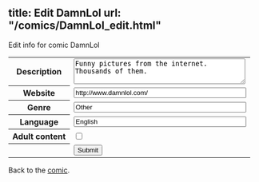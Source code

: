 title: Edit DamnLol
url: "/comics/DamnLol_edit.html"
---
Edit info for comic DamnLol

<form name="comic" action="http://gaepostmail.appspot.com/comic/" method="post">
<table class="comicinfo">
<tr>
<th>Description</th><td><textarea name="description" cols="40" rows="3">Funny pictures from the internet. Thousands of them.</textarea></td>
</tr>
<tr>
<th>Website</th><td><input type="text" name="url" value="http://www.damnlol.com/" size="40"/></td>
</tr>
<tr>
<th>Genre</th><td><input type="text" name="genre" value="Other" size="40"/></td>
</tr>
<tr>
<th>Language</th><td><input type="text" name="language" value="English" size="40"/></td>
</tr>
<tr>
<th>Adult content</th><td><input type="checkbox" name="adult" value="adult" /></td>
</tr>
<tr>
<th></th><td>
<input type="hidden" name="comic" value="DamnLol" />
<input type="submit" name="submit" value="Submit" />
</td>
</tr>
</table>
</form>

Back to the [comic](DamnLol.html).
